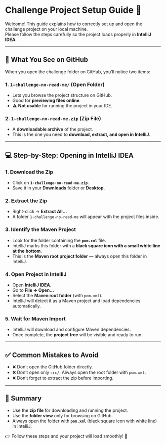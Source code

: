 # Challenge Project Setup Guide 🚀

Welcome! This guide explains how to correctly set up and open the challenge project on your local machine.  
Please follow the steps carefully so the project loads properly in **IntelliJ IDEA**.

---

## 📂 What You See on GitHub

When you open the challenge folder on GitHub, you’ll notice two items:

### 1. `1-challenge-no-read-me/` (Open Folder)
- Lets you browse the project structure on GitHub.  
- Good for **previewing files online**.  
- ⚠️ **Not usable** for running the project in your IDE.  

### 2. `1-challenge-no-read-me.zip` (Zip File)
- A **downloadable archive** of the project.  
- This is the one you need to **download, extract, and open in IntelliJ**.  

---

## 💻 Step-by-Step: Opening in IntelliJ IDEA

### 1. Download the Zip
- Click on **`1-challenge-no-read-me.zip`**.  
- Save it in your **Downloads** folder or **Desktop**.  

### 2. Extract the Zip
- Right-click → **Extract All…**  
- A folder `1-challenge-no-read-me` will appear with the project files inside.  

### 3. Identify the Maven Project
- Look for the folder containing the **`pom.xml`** file.  
- IntelliJ marks this folder with a **black square icon with a small white line at the bottom**.  
- This is the **Maven root project folder** — always open this folder in IntelliJ.  

### 4. Open Project in IntelliJ
- Open **IntelliJ IDEA**.  
- Go to **File → Open…**  
- Select the **Maven root folder** (with `pom.xml`).  
- IntelliJ will detect it as a Maven project and load dependencies automatically.  

### 5. Wait for Maven Import
- IntelliJ will download and configure Maven dependencies.  
- Once complete, the **project tree** will be visible and ready to run.  

---

## ✅ Common Mistakes to Avoid
- ❌ Don’t open the GitHub folder directly.  
- ❌ Don’t open only `src/`. Always open the root folder with `pom.xml`.  
- ❌ Don’t forget to extract the zip before importing.  

---

## 🎯 Summary
- Use the **zip file** for downloading and running the project.  
- Use the **folder view** only for browsing on GitHub.  
- Always open the folder with **`pom.xml`** (black square icon with white line) in IntelliJ.  

👉 Follow these steps and your project will load smoothly! 🚀

